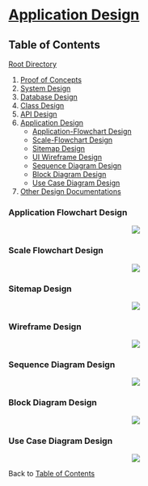 # [Application Design](https://github.com/mmitar/capstone/tree/master/_Application%20Design)

## Table of Contents
[Root Directory](https://github.com/mmitar/capstone)
1. [Proof of Concepts](https://github.com/mmitar/capstone/tree/master/_Proof%20of%20Concept)	
2. [System Design](https://github.com/mmitar/capstone/tree/master/_System%20Design)
3. [Database Design](https://github.com/mmitar/capstone/tree/master/_Database%20Design)	
4. [Class Design](https://github.com/mmitar/capstone/tree/master/_Class%20Design)	
5. [API Design](https://github.com/mmitar/capstone/tree/master/_API%20Design)
6. [Application Design](https://github.com/mmitar/capstone/tree/master/_Application%20Design)
	* [Application-Flowchart Design](#Application-Flowchart-Design)
	* [Scale-Flowchart Design](#Scale-Flowchart-Design)
	* [Sitemap Design](#Sitemap-Design)
	* [UI Wireframe Design](#Wireframe-Design)
	* [Sequence Diagram Design](#Sequence-Diagram-Design)
	* [Block Diagram Design](#Block-Diagram-Design)
	* [Use Case Diagram Design](#Use-Case-Diagram-Design)
7. [Other Design Documentations](https://github.com/mmitar/capstone/tree/master/_Other)

### Application Flowchart Design
<p align="center"><img src="https://github.com/mmitar/capstone/blob/master/_Application%20Design/App%20Flowchart.png"/></p>

### Scale Flowchart Design
<p align="center"><img src="https://github.com/mmitar/capstone/blob/master/_Application%20Design/ScaleFlowChart.png"/></p>

### Sitemap Design
<p align="center"><img src="https://github.com/mmitar/capstone/blob/master/_Application%20Design/Sitemap.png"/></p>

### Wireframe Design
<p align="center"><img src="https://github.com/mmitar/capstone/blob/master/_Application%20Design/Wireframes.png"/></p>

### Sequence Diagram Design
<p align="center"><img src="https://github.com/mmitar/capstone/blob/master/_Application%20Design/Scale%20POST%20Sequence%20Diagram.png"/></p>

### Block Diagram Design
<p align="center"><img src="https://github.com/mmitar/capstone/blob/master/_Application%20Design/Block%20Diagram.png"/></p>

### Use Case Diagram Design
<p align="center"><img src="https://github.com/mmitar/capstone/blob/master/_Application%20Design/Use%20Case.png"/></p>

Back to [Table of Contents](#Table-of-Contents)


